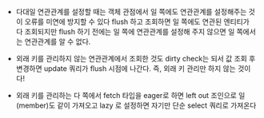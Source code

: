 - 다대일 연관관계를 설정할 때는 객체 관점에서 일 쪽에도 연관관계를 설정해주는 것이 오류를 미연에 방지할 수 있다
flush 하고 조회하면 일 쪽에도 연관된 엔티티가 다 조회되지만 flush 하기 전에는 일 쪽에 연관관계를 설정해 주지 않으면
일 쪽에서는 연관관계를 알 수 없다.

- 외래 키를 관리하지 않는 연관관계에서 조회한 것도 dirty check는 되서 값 조회 후 변경하면 update 쿼리가 flush 시점에
나간다.
즉, 외래 키 관리만 하지 않는 것이다!

- 외래 키를 관리하는 다 쪽에서 fetch 타입을 eager로 하면 left out 조인으로 일(member)도 같이 가져오고 lazy 로 설정하면
자기만 단순 select 쿼리로 가져온다
